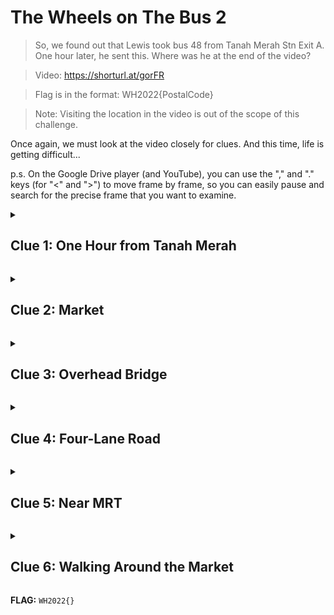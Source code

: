 # The Wheels on The Bus 2

> So, we found out that Lewis took bus 48 from Tanah Merah Stn Exit A. One hour later, he sent this. Where was he at the end of the video?

> Video: https://shorturl.at/gorFR

> Flag is in the format: WH2022{PostalCode}

> Note: Visiting the location in the video is out of the scope of this challenge.

Once again, we must look at the video closely for clues. And this time, life is getting difficult...

p.s. On the Google Drive player (and YouTube), you can use the "," and "." keys (for "<" and ">") to move frame by frame, so you can easily pause and search for the precise frame that you want to examine.

<details><summary><h2>Clue 1: One Hour from Tanah Merah</h2></summary>

> One hour later, he sent this.

We shall first assume that he sent both videos shortly after he filmed each of them, which means that he was on bus 48 for one hour from Tanah Merah.

We can obtain bus travelling times from multiple sources.

### Google Maps

As far as I can tell, I could only obtain bus schedules on Google Maps via the app, not their website.

![alt text](images/google_maps_48.png "Schedule for bus 48 on Google Maps")

This narrows down the range to the Farrer Road area.

### TransitLink

![alt text](images/transitlink_48.png "Schedule for bus 48 on Transitlink")

With a bit of guess and check, it takes 60 minutes to travel from Tanah Merah Stn Exit A to Opp KK Women & Child Hosp, according to Transitlink

Unfortunately, this widens the range significantly to include over 10 more bus stops, and the entire area around Little India, Newton and Botanic Gardens.

How tragic.

Now, we need to go back to the video to see what we can do.</details>

<details><summary><h2>Clue 2: Market</h2></summary>

![alt text](images/market.png "Still frame of market sign in video")

Self-explanatory.</details>

<details><summary><h2>Clue 3: Overhead Bridge</h2></summary>

![alt text](images/overhead_bridge.png "Still frame looking down the stairs on an overhead bridge in video")

Lewis has likely crossed a road on an overhead bridge.

Given that Lewis likely just alighted the bus, we know that he is now opposite the bus stop where he alighted.

This eliminates around half of the possible addresses, since we know the direction of the bus as well. (Each pair of bus stop on each side of the road usually has the same bus in opposite directions.)</details>

<details><summary><h2>Clue 4: Four-Lane Road</h2></summary>

|![alt text](images/four_lane_road.png "Still frame partially including a four-lane road in video")|![alt text](images/four_lane_road_2.png "Still frame looking at a four-lane road in video")|
|:---:|:---:|

Most roads have only up to 3 lanes, and not many roads have four lanes, so this could help narrow down things a bit.</details>

<details><summary><h2>Clue 5: Near MRT</h2></summary>

![alt text](images/near_mrt.png "MRT direction sign along a four-lane road highlighted in video")

If you look really closely, there is a sign indicating a nearby MRT station too.</details>

<details><summary><h2>Clue 6: Walking Around the Market</h2></summary>

</details>

**FLAG:** ```WH2022{}```